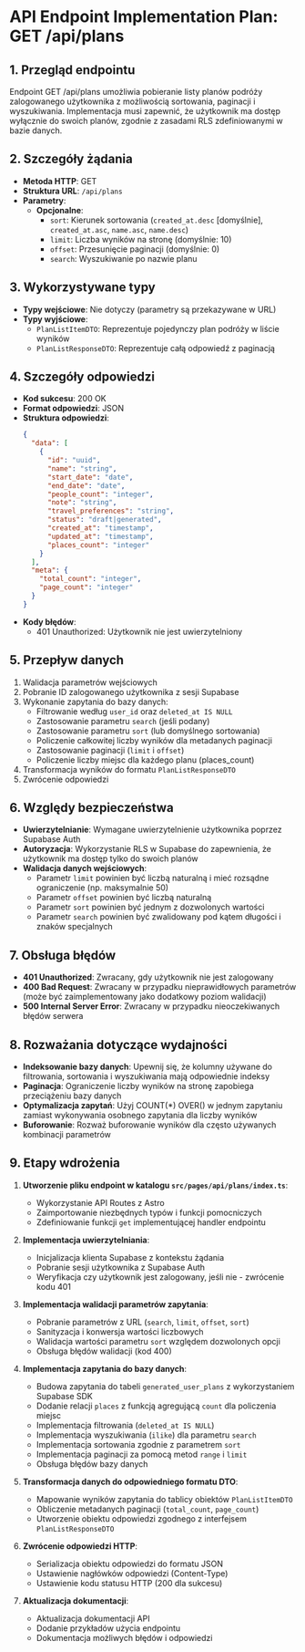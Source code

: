 # API Endpoint Implementation Plan: GET /api/plans

## 1. Przegląd endpointu

Endpoint GET /api/plans umożliwia pobieranie listy planów podróży zalogowanego użytkownika z możliwością sortowania, paginacji i wyszukiwania. Implementacja musi zapewnić, że użytkownik ma dostęp wyłącznie do swoich planów, zgodnie z zasadami RLS zdefiniowanymi w bazie danych.

## 2. Szczegóły żądania

- **Metoda HTTP**: GET
- **Struktura URL**: `/api/plans`
- **Parametry**:
  - **Opcjonalne**:
    - `sort`: Kierunek sortowania (`created_at.desc` [domyślnie], `created_at.asc`, `name.asc`, `name.desc`)
    - `limit`: Liczba wyników na stronę (domyślnie: 10)
    - `offset`: Przesunięcie paginacji (domyślnie: 0)
    - `search`: Wyszukiwanie po nazwie planu

## 3. Wykorzystywane typy

- **Typy wejściowe**: Nie dotyczy (parametry są przekazywane w URL)
- **Typy wyjściowe**:
  - `PlanListItemDTO`: Reprezentuje pojedynczy plan podróży w liście wyników
  - `PlanListResponseDTO`: Reprezentuje całą odpowiedź z paginacją

## 4. Szczegóły odpowiedzi

- **Kod sukcesu**: 200 OK
- **Format odpowiedzi**: JSON
- **Struktura odpowiedzi**:
  ```json
  {
    "data": [
      {
        "id": "uuid",
        "name": "string",
        "start_date": "date",
        "end_date": "date",
        "people_count": "integer",
        "note": "string",
        "travel_preferences": "string",
        "status": "draft|generated",
        "created_at": "timestamp",
        "updated_at": "timestamp",
        "places_count": "integer"
      }
    ],
    "meta": {
      "total_count": "integer",
      "page_count": "integer"
    }
  }
  ```
- **Kody błędów**:
  - 401 Unauthorized: Użytkownik nie jest uwierzytelniony

## 5. Przepływ danych

1. Walidacja parametrów wejściowych
2. Pobranie ID zalogowanego użytkownika z sesji Supabase
3. Wykonanie zapytania do bazy danych:
   - Filtrowanie według `user_id` oraz `deleted_at IS NULL`
   - Zastosowanie parametru `search` (jeśli podany)
   - Zastosowanie parametru `sort` (lub domyślnego sortowania)
   - Policzenie całkowitej liczby wyników dla metadanych paginacji
   - Zastosowanie paginacji (`limit` i `offset`)
   - Policzenie liczby miejsc dla każdego planu (places_count)
4. Transformacja wyników do formatu `PlanListResponseDTO`
5. Zwrócenie odpowiedzi

## 6. Względy bezpieczeństwa

- **Uwierzytelnianie**: Wymagane uwierzytelnienie użytkownika poprzez Supabase Auth
- **Autoryzacja**: Wykorzystanie RLS w Supabase do zapewnienia, że użytkownik ma dostęp tylko do swoich planów
- **Walidacja danych wejściowych**:
  - Parametr `limit` powinien być liczbą naturalną i mieć rozsądne ograniczenie (np. maksymalnie 50)
  - Parametr `offset` powinien być liczbą naturalną
  - Parametr `sort` powinien być jednym z dozwolonych wartości
  - Parametr `search` powinien być zwalidowany pod kątem długości i znaków specjalnych

## 7. Obsługa błędów

- **401 Unauthorized**: Zwracany, gdy użytkownik nie jest zalogowany
- **400 Bad Request**: Zwracany w przypadku nieprawidłowych parametrów (może być zaimplementowany jako dodatkowy poziom walidacji)
- **500 Internal Server Error**: Zwracany w przypadku nieoczekiwanych błędów serwera

## 8. Rozważania dotyczące wydajności

- **Indeksowanie bazy danych**: Upewnij się, że kolumny używane do filtrowania, sortowania i wyszukiwania mają odpowiednie indeksy
- **Paginacja**: Ograniczenie liczby wyników na stronę zapobiega przeciążeniu bazy danych
- **Optymalizacja zapytań**: Użyj COUNT(\*) OVER() w jednym zapytaniu zamiast wykonywania osobnego zapytania dla liczby wyników
- **Buforowanie**: Rozważ buforowanie wyników dla często używanych kombinacji parametrów

## 9. Etapy wdrożenia

1. **Utworzenie pliku endpoint w katalogu `src/pages/api/plans/index.ts`**:

   - Wykorzystanie API Routes z Astro
   - Zaimportowanie niezbędnych typów i funkcji pomocniczych
   - Zdefiniowanie funkcji `get` implementującej handler endpointu

2. **Implementacja uwierzytelniania**:

   - Inicjalizacja klienta Supabase z kontekstu żądania
   - Pobranie sesji użytkownika z Supabase Auth
   - Weryfikacja czy użytkownik jest zalogowany, jeśli nie - zwrócenie kodu 401

3. **Implementacja walidacji parametrów zapytania**:

   - Pobranie parametrów z URL (`search`, `limit`, `offset`, `sort`)
   - Sanityzacja i konwersja wartości liczbowych
   - Walidacja wartości parametru `sort` względem dozwolonych opcji
   - Obsługa błędów walidacji (kod 400)

4. **Implementacja zapytania do bazy danych**:

   - Budowa zapytania do tabeli `generated_user_plans` z wykorzystaniem Supabase SDK
   - Dodanie relacji `places` z funkcją agregującą `count` dla policzenia miejsc
   - Implementacja filtrowania (`deleted_at IS NULL`)
   - Implementacja wyszukiwania (`ilike`) dla parametru `search`
   - Implementacja sortowania zgodnie z parametrem `sort`
   - Implementacja paginacji za pomocą metod `range` i `limit`
   - Obsługa błędów bazy danych

5. **Transformacja danych do odpowiedniego formatu DTO**:

   - Mapowanie wyników zapytania do tablicy obiektów `PlanListItemDTO`
   - Obliczenie metadanych paginacji (`total_count`, `page_count`)
   - Utworzenie obiektu odpowiedzi zgodnego z interfejsem `PlanListResponseDTO`

6. **Zwrócenie odpowiedzi HTTP**:

   - Serializacja obiektu odpowiedzi do formatu JSON
   - Ustawienie nagłówków odpowiedzi (Content-Type)
   - Ustawienie kodu statusu HTTP (200 dla sukcesu)

7. **Aktualizacja dokumentacji**:
   - Aktualizacja dokumentacji API
   - Dodanie przykładów użycia endpointu
   - Dokumentacja możliwych błędów i odpowiedzi
